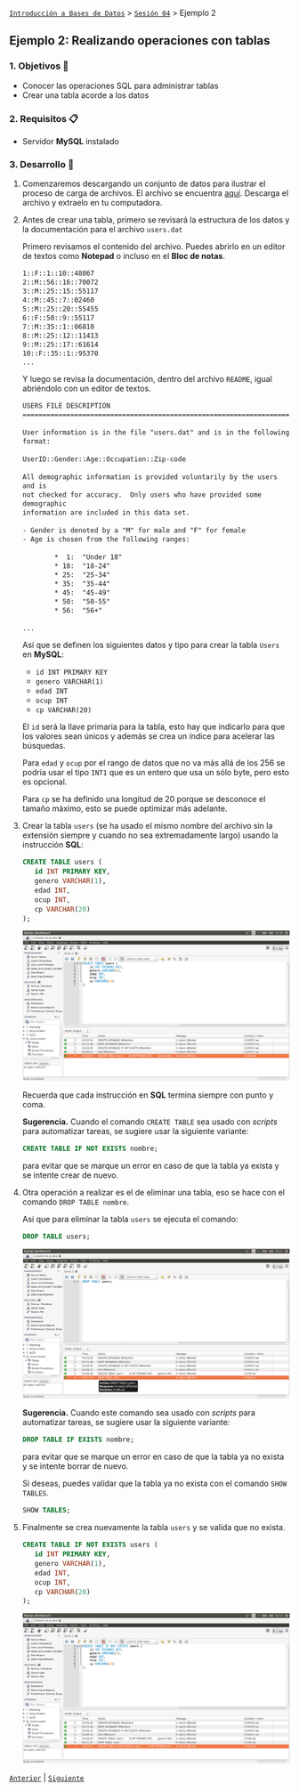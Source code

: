 [`Introducción a Bases de Datos`](../../README.md) > [`Sesión 04`](../Readme.md) > Ejemplo 2

## Ejemplo 2: Realizando operaciones con tablas

### 1. Objetivos :dart:
 - Conocer las operaciones SQL para administrar tablas
 - Crear una tabla acorde a los datos

### 2. Requisitos :clipboard:
- Servidor __MySQL__ instalado

### 3. Desarrollo :rocket:

1. Comenzaremos descargando un conjunto de datos para ilustrar el proceso de carga de archivos. El archivo se encuentra [aquí](http://files.grouplens.org/datasets/movielens/ml-1m.zip). Descarga el archivo y extraelo en tu computadora. 

1. Antes de crear una tabla, primero se revisará la estructura de los datos y la documentación para el archivo `users.dat`

   Primero revisamos el contenido del archivo. Puedes abrirlo en un editor de textos como __Notepad__ o incluso en el __Bloc de notas__.

   ```
   1::F::1::10::48067
   2::M::56::16::70072
   3::M::25::15::55117
   4::M::45::7::02460
   5::M::25::20::55455
   6::F::50::9::55117
   7::M::35::1::06810
   8::M::25::12::11413
   9::M::25::17::61614
   10::F::35::1::95370
   ...
   ```

   Y luego se revisa la documentación, dentro del archivo `README`, igual abriéndolo con un editor de textos.

   ```
   USERS FILE DESCRIPTION
   ================================================================================

   User information is in the file "users.dat" and is in the following
   format:

   UserID::Gender::Age::Occupation::Zip-code

   All demographic information is provided voluntarily by the users and is
   not checked for accuracy.  Only users who have provided some demographic
   information are included in this data set.

   - Gender is denoted by a "M" for male and "F" for female
   - Age is chosen from the following ranges:

           *  1:  "Under 18"
           * 18:  "18-24"
           * 25:  "25-34"
           * 35:  "35-44"
           * 45:  "45-49"
           * 50:  "50-55"
           * 56:  "56+"

   ...
   ```

   Así que se definen los siguientes datos y tipo para crear la tabla `Users` en __MySQL__:
   - `id INT PRIMARY KEY`
   - `genero VARCHAR(1)`
   - `edad INT`
   - `ocup INT`
   - `cp VARCHAR(20)`

   El `id` será la llave primaria para la tabla, esto hay que indicarlo para que los valores sean únicos y además se crea un índice para acelerar las búsquedas.

   Para `edad` y `ocup` por el rango de datos que no va más allá de los 256 se podría usar el tipo `INT1` que es un entero que usa un sólo byte, pero esto es opcional.

   Para `cp` se ha definido una longitud de 20 porque se desconoce el tamaño máximo, esto se puede optimizar más adelante.   

1. Crear la tabla `users` (se ha usado el mismo nombre del archivo sin la extensión siempre y cuando no sea extremadamente largo) usando la instrucción __SQL__:

   ```sql
   CREATE TABLE users (
      id INT PRIMARY KEY, 
      genero VARCHAR(1), 
      edad INT,
      ocup INT,
      cp VARCHAR(20)
   );
   ```

   ![imagen](imagenes/s7e21.png)

   Recuerda que cada instrucción en __SQL__ termina siempre con punto y coma.

   **Sugerencia.**  Cuando el comando `CREATE TABLE` sea usado con *scripts* para automatizar tareas, se sugiere usar la siguiente variante:

   ```sql
   CREATE TABLE IF NOT EXISTS nombre;
   ```

   para evitar que se marque un error en caso de que la tabla ya exista y se intente crear de nuevo.

1. Otra operación a realizar es el de eliminar una tabla, eso se hace con el comando `DROP TABLE nombre`.

   Así que para eliminar la tabla `users` se ejecuta el comando:

   ```sql
   DROP TABLE users;
   ```

   ![imagen](imagenes/s7e22.png)
   
   **Sugerencia.**  Cuando este comando sea usado con *scripts* para automatizar tareas, se sugiere usar la siguiente variante:
   
   ```sql
   DROP TABLE IF EXISTS nombre;
   ```

   para evitar que se marque un error en caso de que la tabla ya no exista y se intente borrar de nuevo.

   Si deseas, puedes validar que la tabla ya no exista con el comando `SHOW TABLES`.

   ```sql
   SHOW TABLES;
   ```

1. Finalmente se crea nuevamente la tabla `users` y se valida que no exista.

   ```sql
   CREATE TABLE IF NOT EXISTS users (
      id INT PRIMARY KEY, 
      genero VARCHAR(1), 
      edad INT,
      ocup INT,
      cp VARCHAR(20)
   );
   ```

   ![image](imagenes/s7e23.png)

[`Anterior`](../Readme.md) | [`Siguiente`](../Reto-01/Readme.md)   
